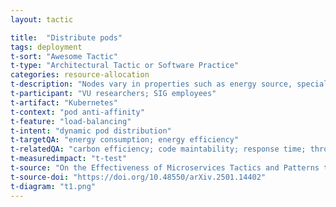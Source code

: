 ```yaml
---
layout: tactic

title:  "Distribute pods"
tags: deployment
t-sort: "Awesome Tactic"
t-type: "Architectural Tactic or Software Practice"
categories: resource-allocation
t-description: "Nodes vary in properties such as energy source, specialized hardware, and workloads from time to time. […] We tested this tactic from the load-balancing perspective […] using the Kubernetes Scheduler to dynamically assign pods to nodes based on their resource requirements."
t-participant: "VU researchers; SIG employees"
t-artifact: "Kubernetes"
t-context: "pod anti-affinity"
t-feature: "load-balancing"
t-intent: "dynamic pod distribution"
t-targetQA: "energy consumption; energy efficiency"
t-relatedQA: "carbon efficiency; code maintability; response time; throughput"
t-measuredimpact: "t-test"
t-source: "On the Effectiveness of Microservices Tactics and Patterns to Reduce Energy Consumption: An Experimental Study on Trade-Offs"
t-source-doi: "https://doi.org/10.48550/arXiv.2501.14402"
t-diagram: "t1.png"
---
```

